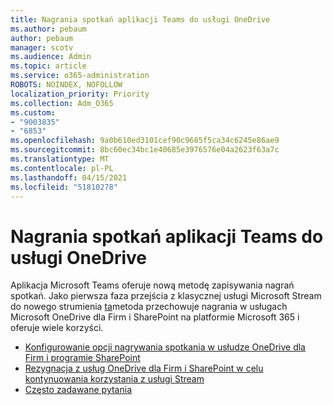 ```yaml
---
title: Nagrania spotkań aplikacji Teams do usługi OneDrive
ms.author: pebaum
author: pebaum
manager: scotv
ms.audience: Admin
ms.topic: article
ms.service: o365-administration
ROBOTS: NOINDEX, NOFOLLOW
localization_priority: Priority
ms.collection: Adm_O365
ms.custom:
- "9003835"
- "6853"
ms.openlocfilehash: 9a0b610ed3101cef90c9685f5ca34c6245e86ae9
ms.sourcegitcommit: 8bc60ec34bc1e40685e3976576e04a2623f63a7c
ms.translationtype: MT
ms.contentlocale: pl-PL
ms.lasthandoff: 04/15/2021
ms.locfileid: "51810278"
---
```

# <a name="teams-meeting-recordings-to-onedrive"></a>Nagrania spotkań aplikacji Teams do usługi OneDrive

Aplikacja Microsoft Teams oferuje nową metodę zapisywania nagrań spotkań. Jako pierwsza faza przejścia z klasycznej usługi Microsoft Stream do nowego strumienia [ta](https://docs.microsoft.com/stream/streamnew/new-stream)metoda przechowuje nagrania w usługach Microsoft OneDrive dla Firm i SharePoint na platformie Microsoft 365 i oferuje wiele korzyści.  

- [Konfigurowanie opcji nagrywania spotkania w usłudze OneDrive dla Firm i programie SharePoint](https://docs.microsoft.com/MicrosoftTeams/tmr-meeting-recording-change#set-up-the-meeting-recording-option-for-onedrive-for-business-and-sharepoint)
- [Rezygnacja z usług OneDrive dla Firm i SharePoint w celu kontynuowania korzystania z usługi Stream](https://docs.microsoft.com/MicrosoftTeams/tmr-meeting-recording-change#opt-out-of-onedrive-for-business-and-sharepoint-to-continue-using-stream)  
- [Często zadawane pytania](https://docs.microsoft.com/MicrosoftTeams/tmr-meeting-recording-change#frequently-asked-questions)
